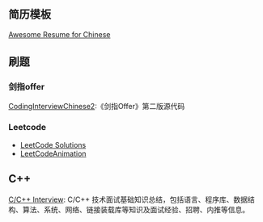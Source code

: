 ## 简历模板
[Awesome Resume for Chinese](https://github.com/dyweb/awesome-resume-for-chinese)

## 刷题
### 剑指offer
[CodingInterviewChinese2](https://github.com/zhedahht/CodingInterviewChinese2):《剑指Offer》第二版源代码

### Leetcode
- [LeetCode Solutions](https://github.com/azl397985856/leetcode)
- [LeetCodeAnimation](https://github.com/MisterBooo/LeetCodeAnimation)

## C++
[C/C++ Interview](https://github.com/huihut/interview): C/C++ 技术面试基础知识总结，包括语言、程序库、数据结构、算法、系统、网络、链接装载库等知识及面试经验、招聘、内推等信息。






